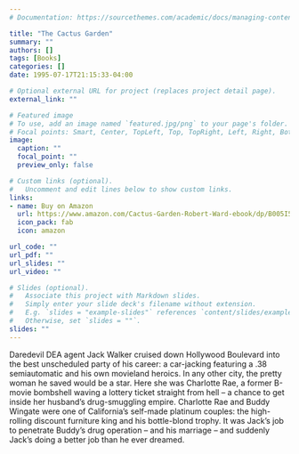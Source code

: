 ```yaml
---
# Documentation: https://sourcethemes.com/academic/docs/managing-content/

title: "The Cactus Garden"
summary: ""
authors: []
tags: [Books]
categories: []
date: 1995-07-17T21:15:33-04:00

# Optional external URL for project (replaces project detail page).
external_link: ""

# Featured image
# To use, add an image named `featured.jpg/png` to your page's folder.
# Focal points: Smart, Center, TopLeft, Top, TopRight, Left, Right, BottomLeft, Bottom, BottomRight.
image:
  caption: ""
  focal_point: ""
  preview_only: false

# Custom links (optional).
#   Uncomment and edit lines below to show custom links.
links:
- name: Buy on Amazon
  url: https://www.amazon.com/Cactus-Garden-Robert-Ward-ebook/dp/B005I5EMDI/
  icon_pack: fab
  icon: amazon

url_code: ""
url_pdf: ""
url_slides: ""
url_video: ""

# Slides (optional).
#   Associate this project with Markdown slides.
#   Simply enter your slide deck's filename without extension.
#   E.g. `slides = "example-slides"` references `content/slides/example-slides.md`.
#   Otherwise, set `slides = ""`.
slides: ""
---
```


Daredevil DEA agent Jack Walker cruised down Hollywood Boulevard into the best unscheduled party of his career: a car-jacking featuring a .38 semiautomatic and his own movieland heroics. In any other city, the pretty woman he saved would be a star. Here she was Charlotte Rae, a former B-movie bombshell waving a lottery ticket straight from hell – a chance to get inside her husband’s drug-smuggling empire. Charlotte Rae and Buddy Wingate were one of California’s self-made platinum couples: the high-rolling discount furniture king and his bottle-blond trophy. It was Jack’s job to penetrate Buddy’s drug operation – and his marriage – and suddenly Jack’s doing a better job than he ever dreamed.